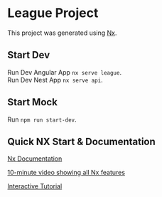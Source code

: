 

# League Project

This project was generated using [Nx](https://nx.dev).

## Start Dev

Run Dev Angular App `nx serve league`. <br>
Run Dev Nest App `nx serve api`.

## Start Mock

Run `npm run start-dev`.

## Quick NX Start & Documentation

[Nx Documentation](https://nx.dev/angular)

[10-minute video showing all Nx features](https://nx.dev/getting-started/intro)

[Interactive Tutorial](https://nx.dev/tutorial/01-create-application)
